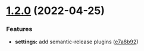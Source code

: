 # [1.2.0](https://github.com/yohsuke-kurita/yohsukes-semantic-released/compare/v1.1.0...v1.2.0) (2022-04-25)


### Features

* **settings:** add semantic-release plugins ([e7a8b92](https://github.com/yohsuke-kurita/yohsukes-semantic-released/commit/e7a8b923e0ff77f09fc6453f29dc9aced59d4056))
